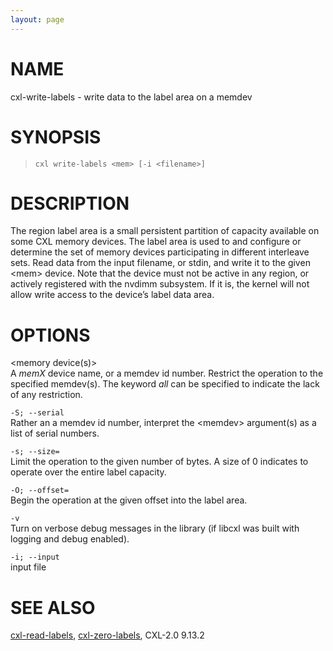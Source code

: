```yaml
---
layout: page
---
```


# NAME

cxl-write-labels - write data to the label area on a memdev

# SYNOPSIS

>     cxl write-labels <mem> [-i <filename>]

# DESCRIPTION

The region label area is a small persistent partition of capacity
available on some CXL memory devices. The label area is used to and
configure or determine the set of memory devices participating in
different interleave sets. Read data from the input filename, or stdin,
and write it to the given \<mem> device. Note that the device must not
be active in any region, or actively registered with the nvdimm
subsystem. If it is, the kernel will not allow write access to the
device’s label data area.

# OPTIONS

\<memory device(s)>  
A *memX* device name, or a memdev id number. Restrict the operation to
the specified memdev(s). The keyword *all* can be specified to indicate
the lack of any restriction.

`-S; --serial`  
Rather an a memdev id number, interpret the \<memdev> argument(s) as a
list of serial numbers.

`-s; --size=`  
Limit the operation to the given number of bytes. A size of 0 indicates
to operate over the entire label capacity.

`-O; --offset=`  
Begin the operation at the given offset into the label area.

`-v`  
Turn on verbose debug messages in the library (if libcxl was built with
logging and debug enabled).

`-i; --input`  
input file

# SEE ALSO

[cxl-read-labels](cxl-read-labels), [cxl-zero-labels](cxl-zero-labels), CXL-2.0
9.13.2
